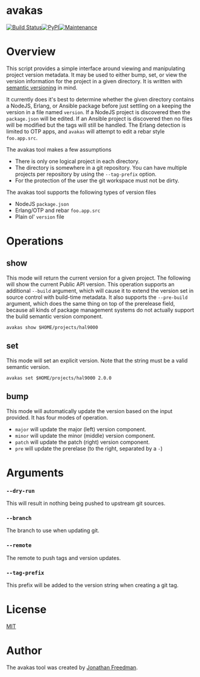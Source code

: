 avakas
======

[![Build Status](https://travis-ci.org/otakup0pe/avakas.svg?branch=master)](https://travis-ci.org/otakup0pe/avakas)[![PyPI](https://img.shields.io/pypi/v/avakas.svg)](https://pypi.python.org/pypi/avakas)[![Maintenance](https://img.shields.io/maintenance/yes/2016.svg)]()

# Overview

This script provides a simple interface around viewing and manipulating project version metadata. It may be used to either bump, set, or view the version information for the project in a given directory. It is written with [semantic versioning](http://semver.org/) in mind.

It currently does it's best to determine whether the given directory contains a NodeJS, Erlang, or Ansible package before just settling on a keeping the version in a file named `version`. If a NodeJS project is discovered then the `package.json` will be edited. If an Ansible project is discovered then no files will be modified but the tags will still be handled. The Erlang detection is limited to OTP apps, and `avakas` will attempt to edit a rebar style `foo.app.src`.

The avakas tool makes a few assumptions

* There is only one logical project in each directory.
* The directory is somewhere in a git repository. You can have multiple projects per repository by using the `--tag-prefix` option.
* For the protection of the user the git workspace must not be dirty.

The avakas tool supports the following types of version files

* NodeJS `package.json`
* Erlang/OTP and rebar `foo.app.src`
* Plain ol' `version` file

# Operations

## show

This mode will return the current version for a given project. The following will show the current Public API version. This operation supports an additional `--build` argument, which will cause it to extend the version set in source control with build-time metadata. It also supports the `--pre-build` argument, which does the same thing on top of the prerelease field, because all kinds of package management systems do not actually support the build semantic version component.


```shell
avakas show $HOME/projects/hal9000
```

## set

This mode will set an explicit version. Note that the string must be a valid semantic version.
```shell
avakas set $HOME/projects/hal9000 2.0.0
```

## bump

This mode will automatically update the version based on the input provided. It has four modes of operation.

* `major` will update the major (left) version component.
* `minor` will update the minor (middle) version component.
* `patch` will update the patch (right) version component.
* `pre` will update the prerelase (to the right, separated by a `-`)

# Arguments

### `--dry-run`

This will result in nothing being pushed to upstream git sources.

### `--branch`

The branch to use when updating git.

### `--remote`

The remote to push tags and version updates.

### `--tag-prefix`

This prefix will be added to the version string when creating a git tag.

# License

[MIT](https://github.com/otakup0pe/avakas/blob/master/LICENSE)

# Author

The avakas tool was created by [Jonathan Freedman](http://jonathanfreedman.bio/).
